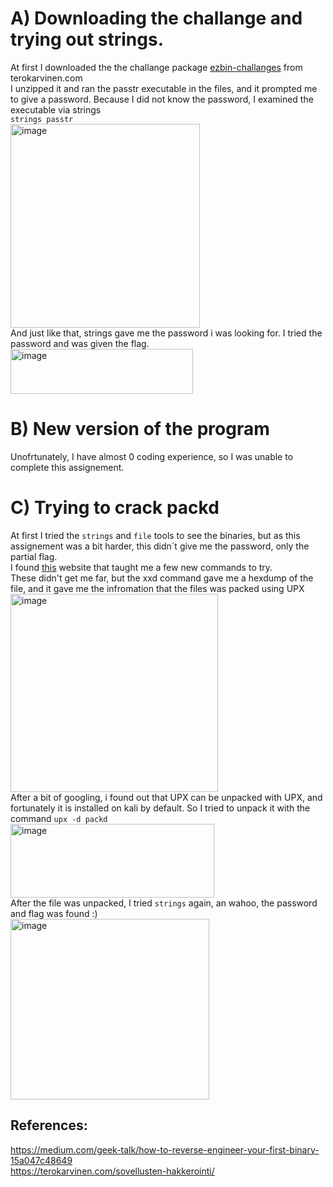 # A) Downloading the challange and trying out strings.  
At first I downloaded the the challange package [ezbin-challanges](https://terokarvinen.com/loota/yctjx7/ezbin-challenges.zip) from terokarvinen.com  
I unzipped it and ran the passtr executable in the files, and it prompted me to give a password. Because I did not know the password, I examined the executable via strings  
`strings passtr`  
<img width="303" height="326" alt="image" src="https://github.com/user-attachments/assets/fee69914-2972-4ed2-9d82-7d401859edb4" />  
And just like that, strings gave me the password i was looking for. I tried the password and was given the flag.  
<img width="292" height="72" alt="image" src="https://github.com/user-attachments/assets/11d3e8fb-037e-4eb7-a76f-55c13c2e0613" />  
# B) New version of the program
Unofrtunately, I have almost 0 coding experience, so I was unable to complete this assignement.  
# C) Trying to crack packd
At first I tried the `strings` and `file` tools to see the binaries, but as this assignement was a bit harder, this didn´t give me the password, only the partial flag.  
I found [this](https://medium.com/geek-talk/how-to-reverse-engineer-your-first-binary-15a047c48649) website that taught me a few new commands to try.  
These didn't get me far, but the xxd command gave me a hexdump of the file, and it gave me the infromation that the files was packed using UPX  
<img width="332" height="317" alt="image" src="https://github.com/user-attachments/assets/c5a857a3-6cfb-4a70-a87d-e9f40d66b41d" />  
After a bit of googling, i found out that UPX can be unpacked with UPX, and fortunately it is installed on kali by default. So I tried to unpack it with the command `upx -d packd`  
<img width="326" height="118" alt="image" src="https://github.com/user-attachments/assets/eab7c0f3-973e-4695-985d-93dd3d2f8884" />  
After the file was unpacked, I tried `strings` again, an wahoo, the password and flag was found :)  
<img width="318" height="289" alt="image" src="https://github.com/user-attachments/assets/7307d052-384e-42aa-ad85-46c904ce9112" />  


## References:
https://medium.com/geek-talk/how-to-reverse-engineer-your-first-binary-15a047c48649  
https://terokarvinen.com/sovellusten-hakkerointi/  

